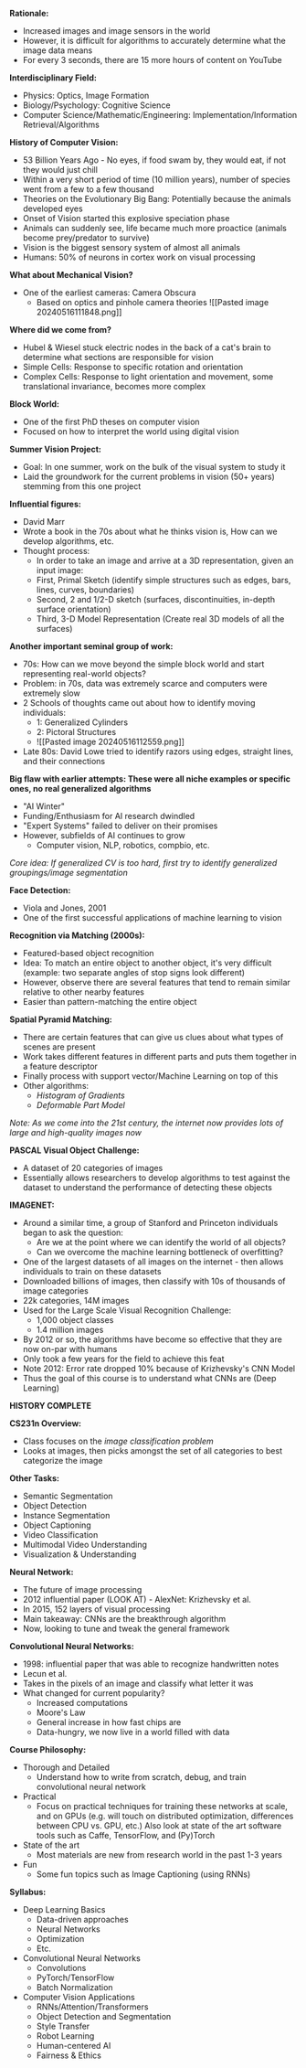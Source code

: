 **Rationale:**
- Increased images and image sensors in the world
- However, it is difficult for algorithms to accurately determine what the image data means
- For every 3 seconds, there are 15 more hours of content on YouTube

**Interdisciplinary Field:**
- Physics: Optics, Image Formation
- Biology/Psychology: Cognitive Science
- Computer Science/Mathematic/Engineering: Implementation/Information Retrieval/Algorithms

**History of Computer Vision:**
- 53 Billion Years Ago - No eyes, if food swam by, they would eat, if not they would just chill
- Within a very short period of time (10 million years), number of species went from a few to a few thousand
- Theories on the Evolutionary Big Bang: Potentially because the animals developed eyes
- Onset of Vision started this explosive speciation phase
- Animals can suddenly see, life became much more proactice (animals become prey/predator to survive)
- Vision is the biggest sensory system of almost all animals
- Humans: 50% of neurons in cortex work on visual processing

**What about Mechanical Vision?**
- One of the earliest cameras: Camera Obscura
	- Based on optics and pinhole camera theories
![[Pasted image 20240516111848.png]]

**Where did we come from?**
- Hubel & Wiesel stuck electric nodes in the back of a cat's brain to determine what sections are responsible for vision
- Simple Cells: Response to specific rotation and orientation
- Complex Cells: Response to light orientation and movement, some translational invariance, becomes more complex

**Block World:**
- One of the first PhD theses on computer vision
- Focused on how to interpret the world using digital vision

**Summer Vision Project:**
- Goal: In one summer, work on the bulk of the visual system to study it
- Laid the groundwork for the current problems in vision (50+ years) stemming from this one project

**Influential figures:**
- David Marr
- Wrote a book in the 70s about what he thinks vision is, How can we develop algorithms, etc.
- Thought process:
	- In order to take an image and arrive at a 3D representation, given an input image:
	- First, Primal Sketch (identify simple structures such as edges, bars, lines, curves, boundaries)
	- Second, 2 and 1/2-D sketch (surfaces, discontinuities, in-depth surface orientation)
	- Third, 3-D Model Representation (Create real 3D models of all the surfaces)

**Another important seminal group of work:**
- 70s: How can we move beyond the simple block world and start representing real-world objects?
- Problem: in 70s, data was extremely scarce and computers were extremely slow
- 2 Schools of thoughts came out about how to identify moving individuals:
	- 1: Generalized Cylinders
	- 2: Pictoral Structures
	- ![[Pasted image 20240516112559.png]]
- Late 80s: David Lowe tried to identify razors using edges, straight lines, and their connections

**Big flaw with earlier attempts: These were all niche examples or specific ones, no real generalized algorithms**
- "AI Winter"
- Funding/Enthusiasm for AI research dwindled
- "Expert Systems" failed to deliver on their promises
- However, subfields of AI continues to grow
	- Computer vision, NLP, robotics, compbio, etc.

*Core idea: If generalized CV is too hard, first try to identify generalized groupings/image segmentation*

**Face Detection:**
- Viola and Jones, 2001
- One of the first successful applications of machine learning to vision

**Recognition via Matching (2000s):**
- Featured-based object recognition
- Idea: To match an entire object to another object, it's very difficult (example: two separate angles of stop signs look different)
- However, observe there are several features that tend to remain similar relative to other nearby features
- Easier than pattern-matching the entire object

**Spatial Pyramid Matching:**
- There are certain features that can give us clues about what types of scenes are present
- Work takes different features in different parts and puts them together in a feature descriptor
- Finally process with support vector/Machine Learning on top of this
- Other algorithms:
	- *Histogram of Gradients*
	- *Deformable Part Model*

*Note: As we come into the 21st century, the internet now provides lots of large and high-quality images now*

**PASCAL Visual Object Challenge:**
- A dataset of 20 categories of images
- Essentially allows researchers to develop algorithms to test against the dataset to understand the performance of detecting these objects

**IMAGENET:**
- Around a similar time, a group of Stanford and Princeton individuals began to ask the question:
	- Are we at the point where we can identify the world of all objects?
	- Can we overcome the machine learning bottleneck of overfitting?
- One of the largest datasets of all images on the internet - then allows individuals to train on these datasets
- Downloaded billions of images, then classify with 10s of thousands of image categories
- 22k categories, 14M images
- Used for the Large Scale Visual Recognition Challenge:
	- 1,000 object classes
	- 1.4 million images
- By 2012 or so, the algorithms have become so effective that they are now on-par with humans
- Only took a few years for the field to achieve this feat
- Note 2012: Error rate dropped 10% because of Krizhevsky's CNN Model
- Thus the goal of this course is to understand what CNNs are (Deep Learning)

**HISTORY COMPLETE**

**CS231n Overview:**
- Class focuses on the *image classification problem*
- Looks at images, then picks amongst the set of all categories to best categorize the image

**Other Tasks:**
- Semantic Segmentation
- Object Detection
- Instance Segmentation
- Object Captioning
- Video Classification
- Multimodal Video Understanding
- Visualization & Understanding

**Neural Network:**
- The future of image processing
- 2012 influential paper (LOOK AT) - AlexNet: Krizhevsky et al.
- In 2015, 152 layers of visual processing
- Main takeaway: CNNs are the breakthrough algorithm
- Now, looking to tune and tweak the general framework

**Convolutional Neural Networks:**
- 1998: influential paper that was able to recognize handwritten notes
- Lecun et al.
- Takes in the pixels of an image and classify what letter it was
- What changed for current popularity?
	- Increased computations
	- Moore's Law
	- General increase in how fast chips are
	- Data-hungry, we now live in a world filled with data

**Course Philosophy:**
- Thorough and Detailed
	- Understand how to write from scratch, debug, and train convolutional neural network
- Practical
	- Focus on practical techniques for training these networks at scale, and on GPUs (e.g. will touch on distributed optimization, differences between CPU vs. GPU, etc.) Also look at state of the art software tools such as Caffe, TensorFlow, and (Py)Torch
- State of the art
	- Most materials are new from research world in the past 1-3 years
- Fun
	- Some fun topics such as Image Captioning (using RNNs)

**Syllabus:**
- Deep Learning Basics
	- Data-driven approaches
	- Neural Networks
	- Optimization
	- Etc.
- Convolutional Neural Networks
	- Convolutions
	- PyTorch/TensorFlow
	- Batch Normalization
- Computer Vision Applications
	- RNNs/Attention/Transformers
	- Object Detection and Segmentation
	- Style Transfer
	- Robot Learning
	- Human-centered AI
	- Fairness & Ethics

